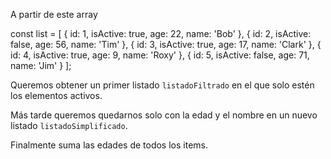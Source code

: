 A partir de este array

const list = [
  {
    id: 1,
    isActive: true,
    age: 22,
    name: 'Bob'
  },
  {
    id: 2,
    isActive: false,
    age: 56,
    name: 'Tim'
  },
  {
    id: 3,
    isActive: true,
    age: 17,
    name: 'Clark'
  },
  {
    id: 4,
    isActive: true,
    age: 9,
    name: 'Roxy'
  },
  {
    id: 5,
    isActive: false,
    age: 71,
    name: 'Jim'
  }
];

Queremos obtener un primer listado `listadoFiltrado` en el que solo estén los elementos activos.

Más tarde queremos quedarnos solo con la edad y el nombre en un nuevo listado `listadoSimplificado`.

Finalmente suma las edades de todos los items.

